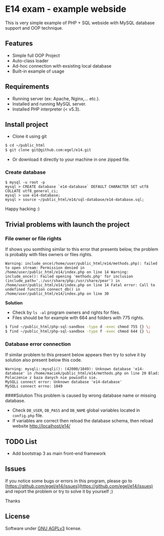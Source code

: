 # E14 exam - example webside
This is very simple example of PHP + SQL webside with MySQL database support and OOP technique.


## Features

  * Simple full OOP Project
  * Auto-class loader
  * Ad-hoc connection with exsisting local database
  * Built-in example of usage


## Requirements

  * Running server (ex: Apache, Nginx,... etc.).
  * Installed and running MySQL server.
  * Installed PHP interpreter (< v5.3).


## Install project

  * Clone it using git

```bash
$ cd ~/public_html
$ git clone git@github.com:egel/e14.git
```

  * Or download it directly to your machine in one zipped file.


### Create database
```
$ mysql -u root -p
mysql > CREATE database `e14-database` DEFAULT CHARACTER SET utf8 COLLATE utf8_general_ci;
mysql > use e14-database;
mysql > source ~/public_html/e14/sql-database/e14-database.sql;
```

Happy hacking :)


## Trivial problems with launch the project

### File owner or file rights
If shows you somthing similar to this error that presents below, the problem is probably with files owners or files rights.

```
Warning: include_once(/home/user/public_html/e14/methods.php): failed to open stream: Permission denied in /home/user/public_html/e14/index.php on line 14 Warning: include_once(): Failed opening 'methods.php' for inclusion (include_path='.:/usr/share/php:/usr/share/pear') in /home/user/public_html/e14/index.php on line 14 Fatal error: Call to undefined function connect_db() in /home/user/public_html/e14/index.php on line 30
```

**Solution**

  * Check by `ls -al` program owners and rights for files.
  * Files should be for example with 664 and folders with 775 rights.

```bash
$ find ~/public_html/php-sql-sandbox -type d -exec chmod 755 {} \;
$ find ~/public_html/php-sql-sandbox -type f -exec chmod 644 {} \;
```

### Database error connection
If similar problem to this present below appears then try to solve it by solution also present below this code.

```
Warning: mysqli::mysqli(): (42000/1049): Unknown database 'e14-database' in /home/maciek/public_html/e14/methods.php on line 20 Blad: Polaczenie z baza danych nie powiodlo sie.
MySQLi connect error: Unknown database 'e14-database'
MySQLi connect errno: 1049
```

####Solution
This problem is caused by wrong database name or missing database.

  * Check `DB_USER`, `DB_PASS` and `DB_NAME` global variables located in `config.php` file.
  * If variables are correct then reload the database schema, then reload website [http://localhost/e14/](http://localhost/e14/)


## TODO List

  * Add bootstrap 3 as main front-end framework


## Issues
If you notice some bugs or errors in this program, please go to [https://github.com/egel/e14/issues](https://github.com/egel/e14/issues) and report the problem or try to solve it by yourself ;)

Thanks


## License
Software under [GNU AGPLv3](http://www.gnu.org/licenses/agpl-3.0.html) license.
